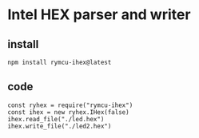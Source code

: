 <!--
 * @Author: ferried
 * @Email: harlancui@outlook.com
 * @Date: 2020-09-20 17:45:31
 * @LastEditTime: 2020-09-20 18:07:18
 * @LastEditors: ferried
 * @Description: Basic description
 * @FilePath: /rymcu-ihex/README.md
 * @LICENSE
-->

#  Intel HEX parser and writer

## install

```
npm install rymcu-ihex@latest
```

## code

```
const ryhex = require("rymcu-ihex")
const ihex = new ryhex.IHex(false)
ihex.read_file("./led.hex")
ihex.write_file("./led2.hex")
```